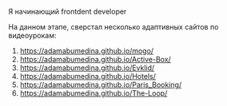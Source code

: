 Я начинающий frontdent developer

На данном этапе, сверстал несколько адаптивных сайтов по видеоурокам:

1. https://adamabumedina.github.io/mogo/
2. https://adamabumedina.github.io/Active-Box/
3. https://adamabumedina.github.io/Evklid/
4. https://adamabumedina.github.io/Hotels/
5. https://adamabumedina.github.io/Paris_Booking/
6. https://adamabumedina.github.io/The-Loop/
